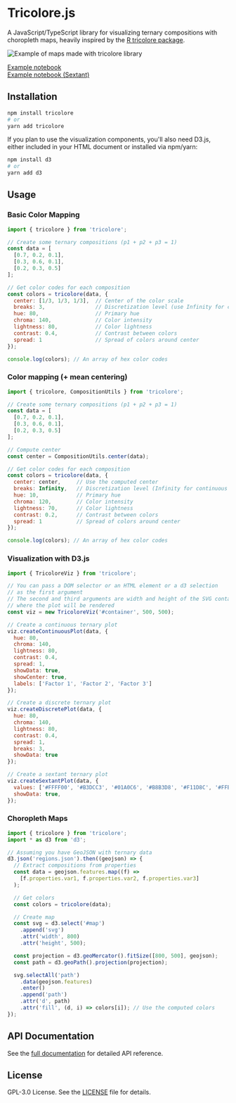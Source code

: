# Tricolore.js

A JavaScript/TypeScript library for visualizing ternary compositions with choropleth maps,
heavily inspired by the [R tricolore package](https://github.com/jschoeley/tricolore/).

![Example of maps made with tricolore library](./misc/tricolore-maps.png)

[Example notebook](https://observablehq.com/@mthh/choropleth-maps-based-on-ternary-composition)  
[Example notebook (Sextant)](https://observablehq.com/@mthh/choropleth-maps-based-on-ternary-compositions-sext)

## Installation

```bash
npm install tricolore
# or
yarn add tricolore
```

If you plan to use the visualization components, you'll also need D3.js, either included in your HTML
document or installed via npm/yarn:

```bash
npm install d3
# or
yarn add d3
```

## Usage

### Basic Color Mapping

```javascript
import { tricolore } from 'tricolore';

// Create some ternary compositions (p1 + p2 + p3 = 1)
const data = [
  [0.7, 0.2, 0.1],
  [0.3, 0.6, 0.1],
  [0.2, 0.3, 0.5]
];

// Get color codes for each composition
const colors = tricolore(data, {
  center: [1/3, 1/3, 1/3],  // Center of the color scale
  breaks: 3,                // Discretization level (use Infinity for continuous)
  hue: 80,                  // Primary hue
  chroma: 140,              // Color intensity
  lightness: 80,            // Color lightness
  contrast: 0.4,            // Contrast between colors
  spread: 1                 // Spread of colors around center
});

console.log(colors); // An array of hex color codes
```

### Color mapping (+ mean centering)

```javascript
import { tricolore, CompositionUtils } from 'tricolore';

// Create some ternary compositions (p1 + p2 + p3 = 1)
const data = [
  [0.7, 0.2, 0.1],
  [0.3, 0.6, 0.1],
  [0.2, 0.3, 0.5]
];

// Compute center
const center = CompositionUtils.center(data);

// Get color codes for each composition
const colors = tricolore(data, {
  center: center,     // Use the computed center
  breaks: Infinity,   // Discretization level (Infinity for continuous color scale)
  hue: 10,            // Primary hue
  chroma: 120,        // Color intensity
  lightness: 70,      // Color lightness
  contrast: 0.2,      // Contrast between colors
  spread: 1           // Spread of colors around center
});

console.log(colors); // An array of hex color codes
```

### Visualization with D3.js

```javascript
import { TricoloreViz } from 'tricolore';

// You can pass a DOM selector or an HTML element or a d3 selection
// as the first argument
// The second and third arguments are width and height of the SVG container
// where the plot will be rendered
const viz = new TricoloreViz('#container', 500, 500);

// Create a continuous ternary plot
viz.createContinuousPlot(data, {
  hue: 80,
  chroma: 140,
  lightness: 80,
  contrast: 0.4,
  spread: 1,
  showData: true,
  showCenter: true,
  labels: ['Factor 1', 'Factor 2', 'Factor 3']
});

// Create a discrete ternary plot
viz.createDiscretePlot(data, {
  hue: 80,
  chroma: 140,
  lightness: 80,
  contrast: 0.4,
  spread: 1,
  breaks: 3,
  showData: true
});

// Create a sextant ternary plot
viz.createSextantPlot(data, {
  values: ['#FFFF00', '#B3DCC3', '#01A0C6', '#B8B3D8', '#F11D8C', '#FFB3B3'],
  showData: true,
});
```

### Choropleth Maps

```javascript
import { tricolore } from 'tricolore';
import * as d3 from 'd3';

// Assuming you have GeoJSON with ternary data
d3.json('regions.json').then((geojson) => {
  // Extract compositions from properties
  const data = geojson.features.map((f) =>
    [f.properties.var1, f.properties.var2, f.properties.var3]
  );

  // Get colors
  const colors = tricolore(data);

  // Create map
  const svg = d3.select('#map')
    .append('svg')
    .attr('width', 800)
    .attr('height', 500);

  const projection = d3.geoMercator().fitSize([800, 500], geojson);
  const path = d3.geoPath().projection(projection);

  svg.selectAll('path')
    .data(geojson.features)
    .enter()
    .append('path')
    .attr('d', path)
    .attr('fill', (d, i) => colors[i]); // Use the computed colors
});
```

## API Documentation

See the [full documentation](https://mthh.github.io/tricolore.js/) for detailed API reference.

## License

GPL-3.0 License. See the [LICENSE](LICENSE) file for details.
